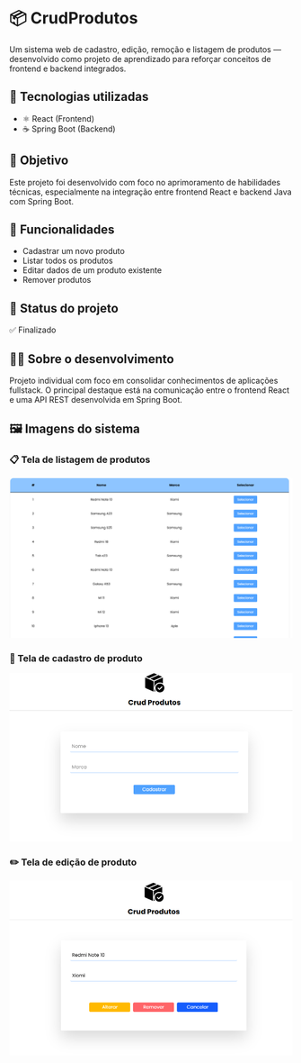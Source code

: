 # 📦 CrudProdutos

Um sistema web de cadastro, edição, remoção e listagem de produtos — desenvolvido como projeto de aprendizado para reforçar conceitos de frontend e backend integrados.

## 🚀 Tecnologias utilizadas

- ⚛️ React (Frontend)
- ☕ Spring Boot (Backend)

## 🎯 Objetivo

Este projeto foi desenvolvido com foco no aprimoramento de habilidades técnicas, especialmente na integração entre frontend React e backend Java com Spring Boot.

## 🔧 Funcionalidades

- Cadastrar um novo produto
- Listar todos os produtos
- Editar dados de um produto existente
- Remover produtos


## 📌 Status do projeto

✅ Finalizado


## 👨‍💻 Sobre o desenvolvimento

Projeto individual com foco em consolidar conhecimentos de aplicações fullstack. O principal destaque está na comunicação entre o frontend React e uma API REST desenvolvida em Spring Boot.


## 🖼️ Imagens do sistema

### 📋 Tela de listagem de produtos
![Tela de listagem](./FrontEnd/src/assets/produtos.png)

### 📝 Tela de cadastro de produto
![Tela de cadastro](./FrontEnd/src/assets/tela-cadastro.png)

### ✏️ Tela de edição de produto
![Tela de edição](./FrontEnd/src/assets/tela-edicao.png)
